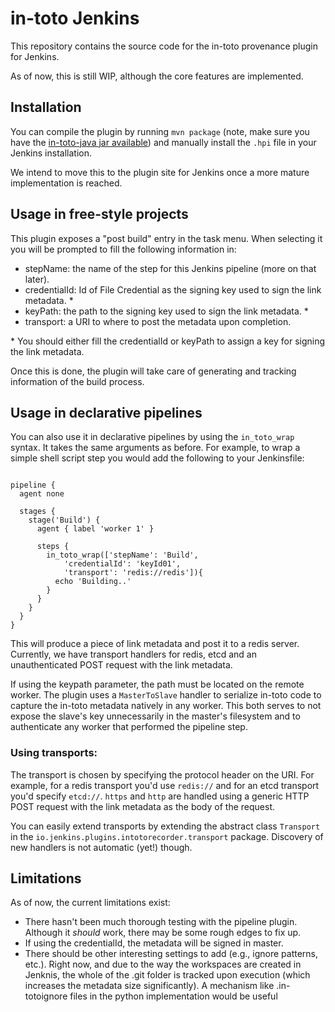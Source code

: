 in-toto Jenkins
===============

This repository contains the source code for the in-toto provenance plugin for
Jenkins.

As of now, this is still WIP, although the core features are implemented.

## Installation

You can compile the plugin by running `mvn package` (note, make sure
you have the [in-toto-java jar available](https://github.com/controlplaneio/in-toto-java))
and manually install the `.hpi` file in your Jenkins installation.

We intend to move this to the plugin site for Jenkins once a more mature
implementation is reached.

## Usage in free-style projects

This plugin exposes a "post build" entry in the task menu. When selecting it
you will be prompted to fill the following information in:

- stepName: the name of the step for this Jenkins pipeline (more on that later).
- credentialId: Id of File Credential as the signing key used to sign the link
  metadata. &ast;
- keyPath: the path to the signing key used to sign the link metadata. &ast;
- transport: a URI to where to post the metadata upon
  completion.

&ast; You should either fill the credentialId or keyPath to assign a key for
signing the link metadata.

Once this is done, the plugin will take care of generating and tracking
information of the build process.

## Usage in declarative pipelines

You can also use it in declarative pipelines by using the `in_toto_wrap`
syntax. It takes the same arguments as before. For example, to wrap a simple
shell script step you would add the following to your Jenkinsfile:

```

pipeline {
  agent none

  stages {
    stage('Build') {
      agent { label 'worker 1' }

      steps {
        in_toto_wrap(['stepName': 'Build',
            'credentialId': 'keyId01',
            'transport': 'redis://redis']){
          echo 'Building..'
        }
      }
    }
  }
}
```

This will produce a piece of link metadata and post it to a redis server.
Currently, we have transport handlers for redis, etcd and an unauthenticated
POST request with the link metadata.

If using the keypath parameter, the path must be located on the remote worker. The plugin uses a
`MasterToSlave` handler to serialize in-toto code to capture the in-toto
metadata natively in any worker. This both serves to not expose the slave's key
unnecessarily in the master's filesystem and to authenticate any worker that
performed the pipeline step.

### Using transports:

The transport is chosen by specifying the protocol header on the URI. For
example, for a redis transport you'd use `redis://` and for an etcd transport
you'd specify `etcd://`. `https` and `http` are handled using a generic HTTP
POST request with the link metadata as the body of the request.

You can easily extend transports by extending the abstract class `Transport` in
the `io.jenkins.plugins.intotorecorder.transport` package. Discovery of new
handlers is not automatic (yet!) though.

## Limitations

As of now, the current limitations exist:

- There hasn't been much thorough testing with the pipeline plugin. Although it
  *should* work, there may be some rough edges to fix up.
- If using the credentialId, the metadata will be signed in master.
- There should be other interesting settings to add (e.g., ignore patterns,
  etc.). Right now, and due to the way the workspaces are created in Jenknis,
  the whole of the .git folder is tracked upon execution (which increases the
  metadata size significantly). A mechanism like .in-totoignore files in the
  python implementation would be useful
